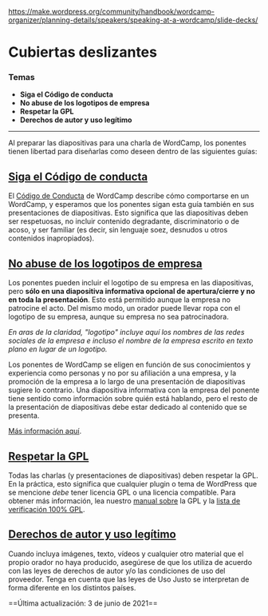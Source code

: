 https://make.wordpress.org/community/handbook/wordcamp-organizer/planning-details/speakers/speaking-at-a-wordcamp/slide-decks/

# Cubiertas deslizantes

### Temas
- **Siga el Código de conducta**
- **No abuse de los logotipos de empresa**
- **Respetar la GPL**
- **Derechos de autor y uso legítimo**

---

Al preparar las diapositivas para una charla de WordCamp, los ponentes tienen libertad para diseñarlas como deseen dentro de las siguientes guías:

## [Siga el Código de conducta](https://make.wordpress.org/community/handbook/wordcamp-organizer/planning-details/speakers/speaking-at-a-wordcamp/slide-decks/#follow-the-code-of-conduct)

El [Código de Conducta](https://make.wordpress.org/community/handbook/wordcamp-organizer/planning-details/code-of-conduct/) de WordCamp describe cómo comportarse en un WordCamp, y esperamos que los ponentes sigan esta guía también en sus presentaciones de diapositivas. Esto significa que las diapositivas deben ser respetuosas, no incluir contenido degradante, discriminatorio o de acoso, y ser familiar (es decir, sin lenguaje soez, desnudos u otros contenidos inapropiados).

## [No abuse de los logotipos de empresa](https://make.wordpress.org/community/handbook/wordcamp-organizer/planning-details/speakers/speaking-at-a-wordcamp/slide-decks/#do-not-over-use-company-logos)

Los ponentes pueden incluir el logotipo de su empresa en las diapositivas, pero **sólo en una diapositiva informativa opcional de apertura/cierre y no en toda la presentación**. Esto está permitido aunque la empresa no patrocine el acto. Del mismo modo, un orador puede llevar ropa con el logotipo de su empresa, aunque su empresa no sea patrocinadora.

_En aras de la claridad, "logotipo" incluye aquí los nombres de las redes sociales de la empresa e incluso el nombre de la empresa escrito en texto plano en lugar de un logotipo._

Los ponentes de WordCamp se eligen en función de sus conocimientos y experiencia como personas y no por su afiliación a una empresa, y la promoción de la empresa a lo largo de una presentación de diapositivas sugiere lo contrario. Una diapositiva informativa con la empresa del ponente tiene sentido como información sobre quién está hablando, pero el resto de la presentación de diapositivas debe estar dedicado al contenido que se presenta.

[Más información aquí](https://make.wordpress.org/community/2019/04/08/logos-in-slide-decks-and-wordcamp-videos/).

## [Respetar la GPL](https://make.wordpress.org/community/handbook/wordcamp-organizer/planning-details/speakers/speaking-at-a-wordcamp/slide-decks/#respect-the-gpl)

Todas las charlas (y presentaciones de diapositivas) deben respetar la GPL. En la práctica, esto significa que cualquier plugin o tema de WordPress que se mencione _debe_ tener licencia GPL o una licencia compatible. Para obtener más información, lea nuestro [manual sobre](https://make.wordpress.org/community/handbook/wordcamp-organizer/planning-details/gpl-primer/) la GPL y la [lista de verificación 100% GPL](https://make.wordpress.org/community/handbook/wordcamp-organizer/first-steps/helpful-documents-and-templates/100-gpl-vetting-checklist/).

## [Derechos de autor y uso legítimo](https://make.wordpress.org/community/handbook/wordcamp-organizer/planning-details/speakers/speaking-at-a-wordcamp/slide-decks/#understand-copyrights-and-fair-use)

Cuando incluya imágenes, texto, vídeos y cualquier otro material que el propio orador no haya producido, asegúrese de que los utiliza de acuerdo con las leyes de derechos de autor y/o las condiciones de uso del proveedor. Tenga en cuenta que las leyes de Uso Justo se interpretan de forma diferente en los distintos países.

==Última actualización: 3 de junio de 2021==